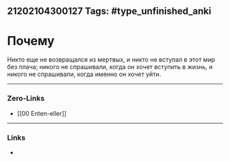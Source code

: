 21202104300127
Tags: #type_unfinished_anki
---
# Почему

Никто еще не возвращался из мертвых, и никто не вступал в этот мир без плача; никого не спрашивали, когда он хочет вступить в жизнь, и никого не спрашивали, когда именно он хочет уйти. 

---
### Zero-Links
- [[00 Enten-eller]]
---
### Links
-